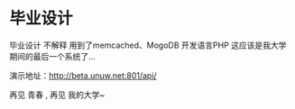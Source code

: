 毕业设计
=======

毕业设计 不解释 用到了memcached、MogoDB
开发语言PHP 
这应该是我大学期间的最后一个系统了...

演示地址：http://beta.unuw.net:801/api/

再见 青春 , 再见 我的大学~
